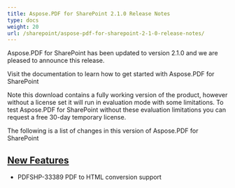 ```yaml
---
title: Aspose.PDF for SharePoint 2.1.0 Release Notes
type: docs
weight: 20
url: /sharepoint/aspose-pdf-for-sharepoint-2-1-0-release-notes/
---
```


Aspose.PDF for SharePoint has been updated to version 2.1.0 and we are pleased to announce this release.

Visit the documentation to learn how to get started with Aspose.PDF for SharePoint

Note this download contains a fully working version of the product, however without a license set it will run in evaluation mode with some limitations. To test Aspose.PDF for SharePoint without these evaluation limitations you can request a free 30-day temporary license.

The following is a list of changes in this version of Aspose.PDF for SharePoint
## <ins>**New Features**
- PDFSHP-33389 PDF to HTML conversion support
